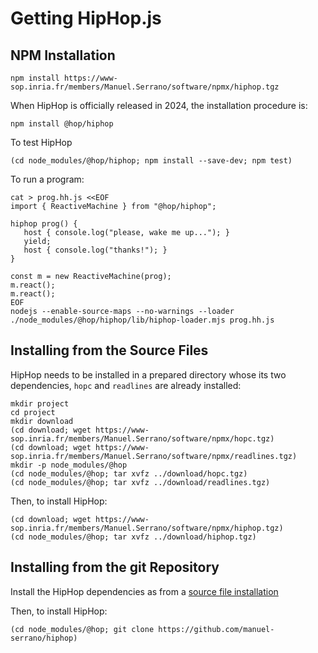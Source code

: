<!-- ${ var doc = require( "hopdoc" ) }
${ var config = require( hop.config ) }
${ var xml = require( config.docDir + "/xml.js" ) }
${ var cfg = require( "./doc.json" ) }
${ var dockerurl = cfg.urlbase + "docker.tgz" }
${ const pkg = require( "../package.json" ) } -->

Getting HipHop.js
=================

NPM Installation
----------------

```
npm install https://www-sop.inria.fr/members/Manuel.Serrano/software/npmx/hiphop.tgz
```

When HipHop is officially released in 2024, the installation procedure is:

```
npm install @hop/hiphop
```

To test HipHop

```
(cd node_modules/@hop/hiphop; npm install --save-dev; npm test)
```

To run a program:

```
cat > prog.hh.js <<EOF
import { ReactiveMachine } from "@hop/hiphop";

hiphop prog() {
   host { console.log("please, wake me up..."); }
   yield;
   host { console.log("thanks!"); }
}

const m = new ReactiveMachine(prog);
m.react();
m.react();
EOF
nodejs --enable-source-maps --no-warnings --loader ./node_modules/@hop/hiphop/lib/hiphop-loader.mjs prog.hh.js
```

Installing from the Source Files 
--------------------------------

HipHop needs to be installed in a prepared directory whose its two
dependencies, `hopc` and `readlines` are already installed:

```
mkdir project
cd project
mkdir download
(cd download; wget https://www-sop.inria.fr/members/Manuel.Serrano/software/npmx/hopc.tgz)
(cd download; wget https://www-sop.inria.fr/members/Manuel.Serrano/software/npmx/readlines.tgz)
mkdir -p node_modules/@hop
(cd node_modules/@hop; tar xvfz ../download/hopc.tgz)
(cd node_modules/@hop; tar xvfz ../download/readlines.tgz)

```

Then, to install HipHop:

```
(cd download; wget https://www-sop.inria.fr/members/Manuel.Serrano/software/npmx/hiphop.tgz)
(cd node_modules/@hop; tar xvfz ../download/hiphop.tgz)
```

Installing from the git Repository 
----------------------------------

Install the HipHop dependencies as from a [source file installation](#installing-from-the-source-files)

Then, to install HipHop:

```
(cd node_modules/@hop; git clone https://github.com/manuel-serrano/hiphop)
```




